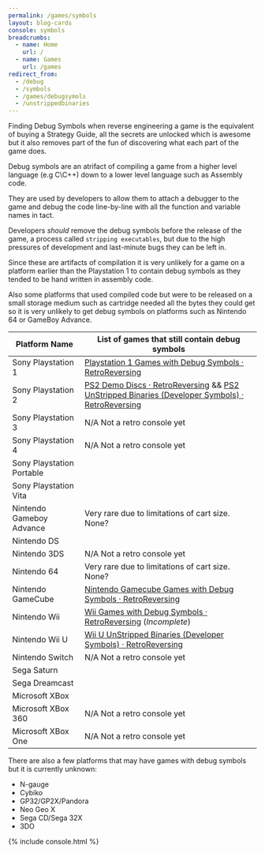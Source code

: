 ```yaml
---
permalink: /games/symbols
layout: blog-cards
console: symbols
breadcrumbs:
  - name: Home
    url: /
  - name: Games
    url: /games
redirect_from:
  - /debug
  - /symbols
  - /games/debugsymols
  - /unstrippedbinaries
---
```

Finding Debug Symbols when reverse engineering a game is the equivalent of buying a Strategy Guide, all the secrets are unlocked which is awesome but it also removes part of the fun of discovering what each part of the game does.

Debug symbols are an atrifact of compiling a game from a higher level language (e.g C\C++) down to a lower level language such as Assembly code.

They are used by developers to allow them to attach a debugger to the game and debug the code line-by-line with all the function and variable names in tact.

Developers *should* remove the debug symbols before the release of the game, a process called `stripping executables`, but due to the high pressures of development and last-minute bugs they can be left in.

Since these are artifacts of compilation it is very unlikely for a game on a platform earlier than the Playstation 1 to contain debug symbols as they tended to be hand written in assembly code.

Also some platforms that used compiled code but were to be released on a small storage medium such as cartridge needed all the bytes they could get so it is very unlikely to get debug symbols on platforms such as Nintendo 64 or GameBoy Advance.

Platform Name | List of games that still contain debug symbols
---|---
Sony Playstation 1 | [Playstation 1 Games with Debug Symbols · RetroReversing](https://www.retroreversing.com/ps1-debug-symbols)
Sony Playstation 2 | [PS2 Demo Discs · RetroReversing](https://www.retroreversing.com/ps2-demos/) && [PS2 UnStripped Binaries (Developer Symbols) · RetroReversing](https://www.retroreversing.com/ps2-unstripped/)
Sony Playstation 3 | N/A Not a retro console yet
Sony Playstation 4 | N/A Not a retro console yet
Sony Playstation Portable | 
Sony Playstation Vita | 
Nintendo Gameboy Advance | Very rare due to limitations of cart size. None?
Nintendo DS |
Nintendo 3DS | N/A Not a retro console yet
Nintendo 64 | Very rare due to limitations of cart size. None?
Nintendo GameCube | [Nintendo Gamecube Games with Debug Symbols · RetroReversing](https://www.retroreversing.com/gamecube-debug-symbols)
Nintendo Wii | [Wii Games with Debug Symbols · RetroReversing](https://www.retroreversing.com/wii-debug-symbols/) (*Incomplete*)
Nintendo Wii U | [Wii U UnStripped Binaries (Developer Symbols) · RetroReversing](https://www.retroreversing.com/wii-u-unstripped/)
Nintendo Switch | N/A Not a retro console yet
Sega Saturn |
Sega Dreamcast |
Microsoft XBox | 
Microsoft XBox 360 | N/A Not a retro console yet
Microsoft XBox One | N/A Not a retro console yet


There are also a few platforms that may have games with debug symbols but it is currently unknown:
* N-gauge
* Cybiko
* GP32/GP2X/Pandora
* Neo Geo X
* Sega CD/Sega 32X
* 3DO


{% include console.html %}
